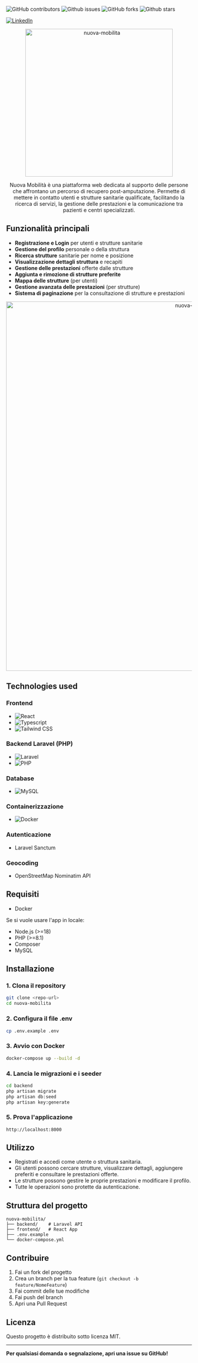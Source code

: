 ![GitHub contributors](https://img.shields.io/github/contributors/giovanniBombardieri/NuovaMobilita)
![Github issues](https://img.shields.io/github/issues/giovanniBombardieri/NuovaMobilita)
![GitHub forks](https://img.shields.io/github/forks/giovanniBombardieri/NuovaMobilita?style=flat)
![Github stars](https://img.shields.io/github/stars/giovanniBombardieri/NuovaMobilita?style=flat&color=%23EF2D5E)

[![LinkedIn](https://img.shields.io/badge/LinkedIn-0077B5?style=for-the-badge&logo=linkedin&logoColor=white)](https://www.linkedin.com/in/giovanni-bombardieri-13ba7021b/)

<div align="center">
  <img src="https://github.com/user-attachments/assets/89384be9-c396-4eef-b566-648b5f8fe327" alt="nuova-mobilita" width="400"/>

  <br />

  Nuova Mobilità è una piattaforma web dedicata al supporto delle persone che affrontano un percorso di recupero post-amputazione. Permette di mettere in contatto utenti e strutture sanitarie qualificate, facilitando la ricerca di servizi, la gestione delle prestazioni e la comunicazione tra pazienti e centri specializzati.
</div>

## Funzionalità principali

- **Registrazione e Login** per utenti e strutture sanitarie
- **Gestione del profilo** personale o della struttura
- **Ricerca strutture** sanitarie per nome e posizione
- **Visualizzazione dettagli struttura** e recapiti
- **Gestione delle prestazioni** offerte dalle strutture
- **Aggiunta e rimozione di strutture preferite**
- **Mappa delle strutture** (per utenti)
- **Gestione avanzata delle prestazioni** (per strutture)
- **Sistema di paginazione** per la consultazione di strutture e prestazioni

<div align="center">
  <img src="https://github.com/user-attachments/assets/9e847153-6e20-42bb-ba2c-bf35fe07e28d" alt="nuova-mobilita" width="1000"/>
</div>


## Technologies used
### Frontend
- ![React](https://img.shields.io/badge/-React-333333?style=flat&logo=react)
- ![Typescript](https://img.shields.io/badge/-Typescript-333333?style=flat&logo=typescript)
- ![Tailwind CSS](https://img.shields.io/badge/-TailwindCSS-333333?style=flat&logo=tailwindcss)


### Backend Laravel (PHP)
- ![Laravel](https://img.shields.io/badge/-Laravel-333333?style=flat&logo=laravel)
- ![PHP](https://img.shields.io/badge/-PHP-333333?style=flat&logo=php)


### Database
- ![MySQL](https://img.shields.io/badge/-MySQL-333333?style=flat&logo=mysql)

### Containerizzazione
- ![Docker](https://img.shields.io/badge/-Docker-333333?style=flat&logo=docker)

### Autenticazione
- Laravel Sanctum
### Geocoding
- OpenStreetMap Nominatim API

## Requisiti

- Docker

Se si vuole usare l'app in locale:
- Node.js (>=18)
- PHP (>=8.1)
- Composer
- MySQL

## Installazione

### 1. Clona il repository

```bash
git clone <repo-url>
cd nuova-mobilita
```

### 2. Configura il file .env

```bash
cp .env.example .env
```

### 3. Avvio con Docker

```bash
docker-compose up --build -d
```

### 4. Lancia le migrazioni e i seeder

```bash
cd backend
php artisan migrate
php artisan db:seed
php artisan key:generate
```

### 5. Prova l'applicazione

```url
http://localhost:8000
```

## Utilizzo

- Registrati e accedi come utente o struttura sanitaria.
- Gli utenti possono cercare strutture, visualizzare dettagli, aggiungere preferiti e consultare le prestazioni offerte.
- Le strutture possono gestire le proprie prestazioni e modificare il profilo.
- Tutte le operazioni sono protette da autenticazione.

## Struttura del progetto

```
nuova-mobilita/
├── backend/    # Laravel API
├── frontend/   # React App
├── .env.example
└── docker-compose.yml
```

## Contribuire

1. Fai un fork del progetto
2. Crea un branch per la tua feature (`git checkout -b feature/NomeFeature`)
3. Fai commit delle tue modifiche
4. Fai push del branch
5. Apri una Pull Request

## Licenza

Questo progetto è distribuito sotto licenza MIT.

---

**Per qualsiasi domanda o segnalazione, apri una issue su GitHub!**
